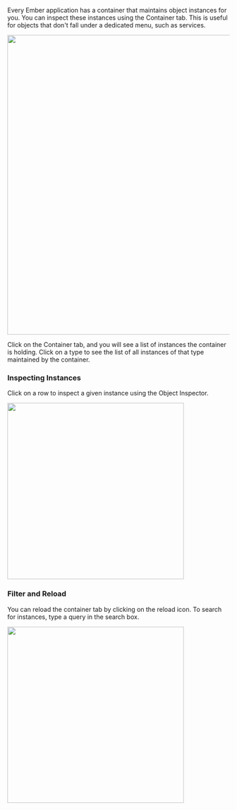 Every Ember application has a container that maintains object instances for you. You can
inspect these instances using the Container tab. This is useful for objects
that don't fall under a dedicated menu, such as services.

<img src="/images/guides/ember-inspector/v4.3.4/container-screenshot.png" width="680"/>

Click on the Container tab, and you will see a list of instances the container is holding. Click on a type to see the list of all instances of that type maintained by the container.

### Inspecting Instances

Click on a row to inspect a given instance using the Object Inspector.

<img src="/images/guides/ember-inspector/v4.3.4/container-object-inspector.png" width="400"/>

### Filter and Reload

You can reload the container tab by clicking on the reload icon. To search for instances, type a query in the search box.

<img src="/images/guides/ember-inspector/v4.3.4/container-toolbar.png" width="400"/>

